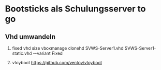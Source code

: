 # Bootsticks als Schulungsserver to go

## Vhd umwandeln

1) fixed vhd size 
vboxmanage clonehd SVWS-Server1.vhd SVWS-Server1-static.vhd --variant Fixed

2) vtoyboot
https://github.com/ventoy/vtoyboot

